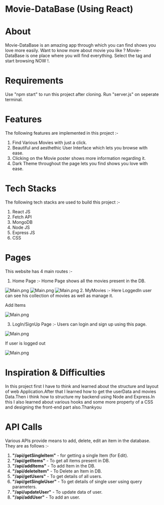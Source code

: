 # <h1>Movie-DataBase (Using React)</h1>

# About

Movie-DataBase is an amazing app through which you can find shows you love more easily. Want to know more about movie you like ? Movie-DataBase is one place where you will find everything. Select the tag and start browsing NOW !.


# Requirements

Use "npm start" to run this project after cloning. Run "server.js" on seperate terminal.

# Features

 The following features are implemented in this project :-
        <ol>
            <li>Find Various Movies with just a click.</li>
            <li>Beautiful and aesthethic User Interface which lets you browse with ease.</li>
            <li>Clicking on the Movie poster shows more information regarding it.</li>
            <li>Dark Theme throughout the page lets you find shows you love with ease.</li>
        </ol>
        
# Tech Stacks     

The following tech stacks are used to build this project :-
        <ol>
            <li>React JS</li>
            <li>Fetch API</li>
            <li>MongoDB</li>
            <li>Node JS</li>
            <li>Express JS</li>
            <li>CSS</li>
        </ol>
        
# Pages
This website has 4 main routes :-
1. Home Page :- Home Page shows all the movies present in the DB.

 <img src="https://i.imgur.com/gfU68bc.png" alt="Main.png">
 <img src="https://i.imgur.com/69oLFBY.png" alt="Main.png">
 <img src="https://i.imgur.com/XCSna2b.png" alt="Main.png">
2. MyMovies :- Here LoggedIn user can see his collection of movies as well as manage it.
 
 Add Items
 
  <img src="https://i.imgur.com/Gp7suGN.png" alt="Main.png">
 
3. LogIn/SignUp Page :- Users can login and sign up using this page.

 <img src="https://i.imgur.com/byJqceV.png" alt="Main.png">
 
 If user is logged out 
 
 <img src="https://i.imgur.com/Ni53cfO.png" alt="Main.png">
 
# Inspiration & Difficulties
In this project first I have to think and learned about the structure and layout of web Application.After that I learned how to get the userData and movies Data.Then i think how to structure my backend using Node and Express.In this I also learned about various hooks and some more property of a CSS and designing the front-end part also.Thankyou

# API Calls
Various APIs provide means to add, delete, edit an item in the database. They are as follows :-
<ol>
  <li><strong>"/api/getSingleItem"</strong> - for getting a single Item (for Edit).</li>
  <li><strong>"/api/getItems"</strong> - To get all items present in DB.</li>
  <li><strong>"/api/addItems"</strong> - To add Item in the DB.</li>
  <li><strong>"/api/deleteItem"</strong> - To Delete an Item in DB.</li> 
  <li><strong>"/api/getUsers"</strong> - To get details of all users.</li> 
  <li><strong>"/api/getSingleUser"</strong> - To get details of single user using query parameters.</li> 
  <li><strong>"/api/updateUser"</strong> - To update data of user.</li> 
  <li><strong>"/api/addUser"</strong> - To add an user.</li> 
</ol>


 

